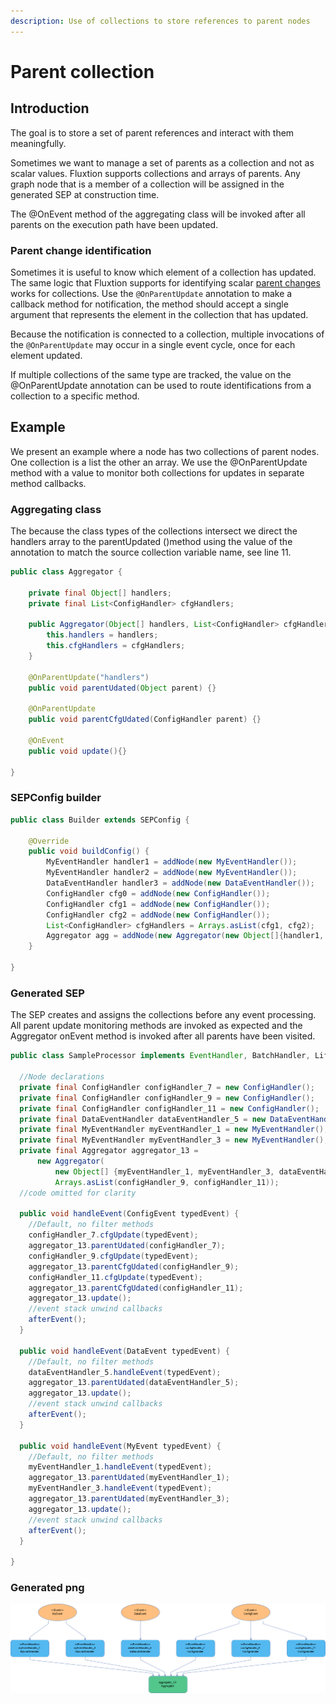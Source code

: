 ```yaml
---
description: Use of collections to store references to parent nodes
---
```


# Parent collection

## Introduction

The goal is to store a set of parent references and interact with them meaningfully.

Sometimes we want to manage a set of parents as a collection and not as scalar values. Fluxtion supports collections and arrays of parents. Any graph node that is a member of a collection will be assigned in the generated SEP at construction time.

The @OnEvent method of the aggregating class will be invoked after all parents on the execution path have been updated.

### Parent change identification

Sometimes it is useful to know which element of a collection has updated. The same logic that Fluxtion supports for identifying scalar [parent changes](parent-source-identification.md) works for collections. Use the `@OnParentUpdate` annotation to make a callback method for notification, the method should accept a single argument that represents the element in the collection that has updated. 

Because the notification is connected to a collection, multiple invocations of the `@OnParentUpdate` may occur in a single event cycle, once for each element updated.

If multiple collections of the same type are tracked, the value on the @OnParentUpdate annotation can be used to route identifications from a collection to a specific method.

## Example

We present an example where a node has two collections of parent nodes. One collection is a list the other an array. We use the @OnParentUpdate method with a value to monitor both collections for updates in separate method callbacks.

### Aggregating class

The because the class types of the collections intersect we direct the handlers array to the parentUpdated \(\)method using the value of the annotation to match the source collection variable name, see line 11.

```java
public class Aggregator {

    private final Object[] handlers;
    private final List<ConfigHandler> cfgHandlers;

    public Aggregator(Object[] handlers, List<ConfigHandler> cfgHandlers) {
        this.handlers = handlers;
        this.cfgHandlers = cfgHandlers;
    }

    @OnParentUpdate("handlers")
    public void parentUdated(Object parent) {}

    @OnParentUpdate
    public void parentCfgUdated(ConfigHandler parent) {}
    
    @OnEvent
    public void update(){}

}
```

### SEPConfig builder

```java
public class Builder extends SEPConfig {

    @Override
    public void buildConfig() {
        MyEventHandler handler1 = addNode(new MyEventHandler());
        MyEventHandler handler2 = addNode(new MyEventHandler());
        DataEventHandler handler3 = addNode(new DataEventHandler());
        ConfigHandler cfg0 = addNode(new ConfigHandler());
        ConfigHandler cfg1 = addNode(new ConfigHandler());
        ConfigHandler cfg2 = addNode(new ConfigHandler());
        List<ConfigHandler> cfgHandlers = Arrays.asList(cfg1, cfg2);
        Aggregator agg = addNode(new Aggregator(new Object[]{handler1, handler2, handler3, cfg0}, cfgHandlers));
    }

}
```

### Generated SEP

The SEP creates and assigns the collections before any event processing. All parent update monitoring methods are invoked as expected and the Aggregator onEvent method is invoked after all parents have been visited.

```java
public class SampleProcessor implements EventHandler, BatchHandler, Lifecycle {

  //Node declarations
  private final ConfigHandler configHandler_7 = new ConfigHandler();
  private final ConfigHandler configHandler_9 = new ConfigHandler();
  private final ConfigHandler configHandler_11 = new ConfigHandler();
  private final DataEventHandler dataEventHandler_5 = new DataEventHandler();
  private final MyEventHandler myEventHandler_1 = new MyEventHandler();
  private final MyEventHandler myEventHandler_3 = new MyEventHandler();
  private final Aggregator aggregator_13 =
      new Aggregator(
          new Object[] {myEventHandler_1, myEventHandler_3, dataEventHandler_5, configHandler_7},
          Arrays.asList(configHandler_9, configHandler_11));
  //code omitted for clarity

  public void handleEvent(ConfigEvent typedEvent) {
    //Default, no filter methods
    configHandler_7.cfgUpdate(typedEvent);
    aggregator_13.parentUdated(configHandler_7);
    configHandler_9.cfgUpdate(typedEvent);
    aggregator_13.parentCfgUdated(configHandler_9);
    configHandler_11.cfgUpdate(typedEvent);
    aggregator_13.parentCfgUdated(configHandler_11);
    aggregator_13.update();
    //event stack unwind callbacks
    afterEvent();
  }

  public void handleEvent(DataEvent typedEvent) {
    //Default, no filter methods
    dataEventHandler_5.handleEvent(typedEvent);
    aggregator_13.parentUdated(dataEventHandler_5);
    aggregator_13.update();
    //event stack unwind callbacks
    afterEvent();
  }

  public void handleEvent(MyEvent typedEvent) {
    //Default, no filter methods
    myEventHandler_1.handleEvent(typedEvent);
    aggregator_13.parentUdated(myEventHandler_1);
    myEventHandler_3.handleEvent(typedEvent);
    aggregator_13.parentUdated(myEventHandler_3);
    aggregator_13.update();
    //event stack unwind callbacks
    afterEvent();
  }

}

```

### Generated png

![Sample SEP with collection  of parents](../../.gitbook/assets/sampleprocessor%20%2811%29.png)



